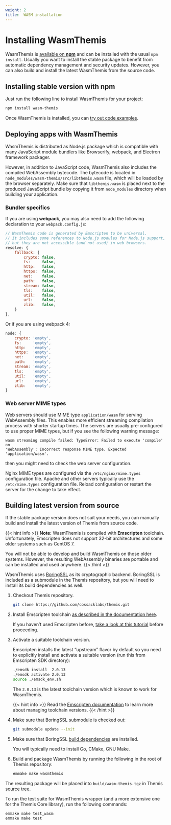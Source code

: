 ```yaml
---
weight: 2
title:  WASM installation
---
```


# Installing WasmThemis

WasmThemis is [available on **npm**](https://www.npmjs.com/package/wasm-themis)
and can be installed with the usual `npm install`.
Usually you want to install the stable package to benefit from automatic dependency management and security updates.
However, you can also build and install the latest WasmThemis from the source code.

## Installing stable version with npm

Just run the following line to install WasmThemis for your project:

```bash
npm install wasm-themis
```

Once WasmThemis is installed, you can [try out code examples](../examples/).

## Deploying apps with WasmThemis

WasmThemis is distributed as Node.js package which is compatible with many JavaScript module bundlers
like Browserify, webpack, and Electron framework packager.

However, in addition to JavaScript code, WasmThemis also includes the compiled WebAssembly bytecode.
The bytecode is located in `node_modules/wasm-themis/src/libthemis.wasm` file,
which will be loaded by the browser separately.
Make sure that `libthemis.wasm` is placed next to the produced JavaScript bundle
by copying it from `node_modules` directory when building your application.

### Bundler specifics

If you are using **webpack**,
you may also need to add the following declaration to your `webpack.config.js`:

```javascript
// WasmThemis code is generated by Emscripten to be universal.
// It includes some references to Node.js modules for Node.js support,
// but they are not accessible (and not used) in web browsers.
resolve: {
    fallback: {
        crypto: false,
        fs:     false,
        http:   false,
        https:  false,
        net:    false,
        path:   false,
        stream: false,
        tls:    false,
        util:   false,
        url:    false,
        zlib:   false,
    }
},
```

Or if you are using webpack 4:

```javascript
node: {
    crypto: 'empty',
    fs:     'empty',
    http:   'empty',
    https:  'empty',
    net:    'empty',
    path:   'empty',
    stream: 'empty',
    tls:    'empty',
    util:   'empty',
    url:    'empty',
    zlib:   'empty',
}
```

### Web server MIME types

Web servers should use MIME type `application/wasm` for serving WebAssembly files.
This enables more efficient streaming compilation process with shorter startup times.
The servers are usually pre-configured to use proper MIME types,
but if you see the following warning message:

    wasm streaming compile failed: TypeError: Failed to execute 'compile' on
    'WebAssembly': Incorrect response MIME type. Expected 'application/wasm'.

then you might need to check the web server configuration.

Nginx MIME types are configured via the `/etc/nginx/mime.types` configuration file.
Apache and other servers typically use the `/etc/mime.types` configuration file.
Reload configuration or restart the server for the change to take effect.

## Building latest version from source

If the stable package version does not suit your needs,
you can manually build and install the latest version of Themis from source code.

{{< hint info >}}
**Note:**
WasmThemis is compiled with **Emscripten** toolchain.
Unfortunately, Emscripten does not support 32-bit architectures
and some older systems such as CentOS 7.

You will not be able to develop and build WasmThemis on those older systems.
However, the resulting WebAssembly binaries are portable
and can be installed and used anywhere.
{{< /hint >}}

WasmThemis uses [BoringSSL](https://boringssl.googlesource.com/boringssl/) as its cryptographic backend.
BoringSSL is included as a submodule in the Themis repository,
but you will need to install its build dependencies as well.

 1. Checkout Themis repository.

    ```bash
    git clone https://github.com/cossacklabs/themis.git
    ```

 2. Install Emscripten toolchain
    [as described in the documentation here](https://emscripten.org/docs/getting_started/downloads.html).

    If you haven’t used Emscripten before,
    [take a look at this tutorial](https://emscripten.org/docs/getting_started/Tutorial.html)
    before proceeding.

 3. Activate a suitable toolchain version.

    Emscripten installs the latest “upstream” flavor by default
    so you need to explicitly install and activate a suitable version
    (run this from Emscripten SDK directory):

    ```bash
    ./emsdk install  2.0.13
    ./emsdk activate 2.0.13
    source ./emsdk_env.sh
    ```

    The `2.0.13` is the latest toolchain version
    which is known to work for WasmThemis.

    {{< hint info >}}
Read the [Emscripten documentation](https://emscripten.org/docs/tools_reference/emsdk.html)
to learn more about managing toolchain versions.
    {{< /hint >}}

 4. Make sure that BoringSSL submodule is checked out:

    ```bash
    git submodule update --init
    ```

 5. Make sure that BoringSSL [build dependencies](https://boringssl.googlesource.com/boringssl/+/HEAD/BUILDING.md) are installed.

    You will typically need to install Go, CMake, GNU Make.

 6. Build and package WasmThemis by running the following in the root of Themis repository:

    ```bash
    emmake make wasmthemis
    ```

The resulting package will be placed into `build/wasm-themis.tgz`
in Themis source tree.

To run the test suite for WasmThemis wrapper
(and a more extensive one for the Themis Core library),
run the following commands:

```bash
emmake make test_wasm
emmake make test
```
